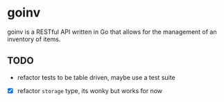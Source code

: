 # goinv

goinv is a RESTful API written in Go that allows for the management of an inventory of items.

## TODO

- refactor tests to be table driven, maybe use a test suite
- [x] refactor `storage` type, its wonky but works for now